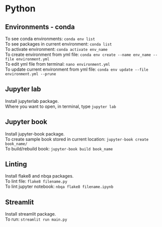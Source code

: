 # Python

## Environments - conda
To see conda environments: `conda env list`  
To see packages in current environment: `conda list`  
To activate environment: `conda activate env_name`  
To create environment from yml file: `conda env create --name env_name --file environment.yml`  
To edit yml file from terminal: `nano environment.yml`  
To update current environment from yml file: `conda env update --file environment.yml --prune`  

## Jupyter lab
Install jupyterlab package.  
Where you want to open, in terminal, type `jupyter lab`  

## Jupyter book
Install jupyter-book package.  
To create sample book stored in current location: `jupyter-book create book_name/`  
To build/rebuild book: `jupyter-book build book_name`  

## Linting
Install flake8 and nbqa packages.  
To lint file: `flake8 filename.py`  
To lint jupyter notebook: `nbqa flake8 filename.ipynb`  

## Streamlit
Install streamlit package.  
To run: `streamlit run main.py`  